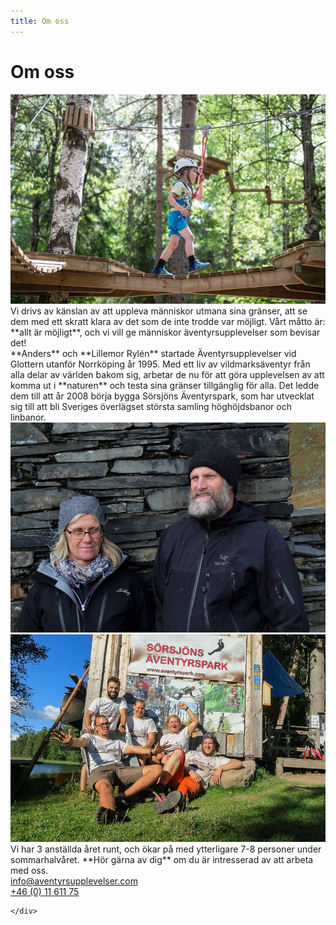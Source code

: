 ```yaml
---
title: Om oss
---
```


<h1>
  Om oss
</h1>

<div id="omosscontainer">
  

<div class="omossavsnitt">

 <div class="omsossbild"> 
     <img src="/images/beslutsamhet.jpg" class="omsossbild">
 </div>
 <div class="omosstext" markdown="1">
 Vi drivs av känslan av att uppleva människor utmana sina gränser, att se dem med ett skratt klara av det som de inte trodde var möjligt. Vårt måtto är: **allt är möjligt**, och vi vill ge människor äventyrsupplevelser som bevisar det! 
 </div>
</div>
 <div class="omossavsnitt mobilreverse">
  
  <div class="omosstext" markdown="1">
**Anders** och **Lillemor Rylén** startade Äventyrsupplevelser vid Glottern utanför Norrköping år 1995. Med ett liv av vildmarksäventyr från alla delar av världen bakom sig, arbetar de nu för att göra upplevelsen av att komma ut i **naturen** och testa sina gränser tillgänglig för alla. Det ledde dem till att år 2008 börja bygga Sörsjöns Äventyrspark, som har utvecklat sig till att bli Sveriges överlägset största samling höghöjdsbanor och linbanor. 
</div>
  <div>
  <img src="/images/andersochlillen.jpg" class="omsossbild">
  </div>
</div>

<div class="omossavsnitt">
    <div >
        <img src="/images/employees.jpg" class="omsossbild">
    </div>
<div class="omosstext" markdown="1">
Vi har 3 anställda året runt, och ökar på med ytterligare 7-8 personer under sommarhalvåret. **Hör gärna av dig** om du är intresserad av att arbeta med oss. 
   <div class="kontaktknappar">
  
  <div><a href="mailto:info@aventyrsupplevelser.com" class="omosskontakt">info@aventyrsupplevelser.com</a></div>
  <div><a href="tel:+461161175" class="omosskontakt">+46 (0) 11 611 75</a></div>
  
    </div>
</div>
  
  </div>
   

  
 </div>
   
